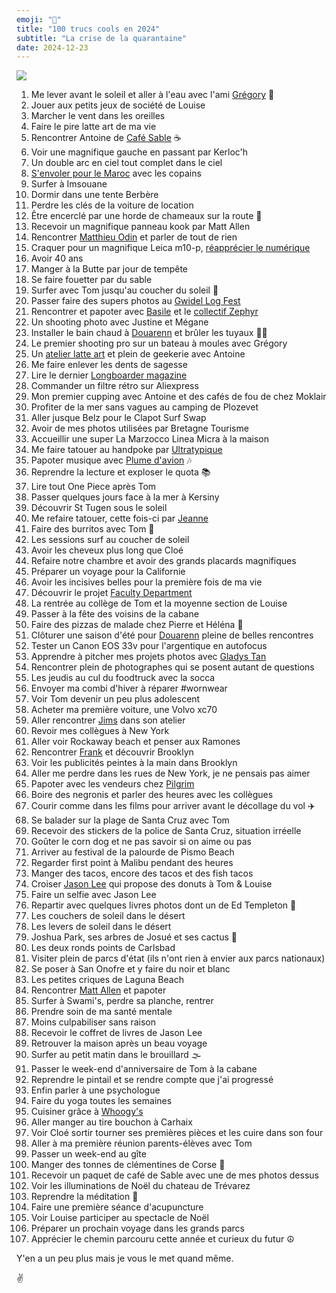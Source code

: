 ```yaml
---
emoji: "💯"
title: "100 trucs cools en 2024"
subtitle: "La crise de la quarantaine"
date: 2024-12-23
---
```


![](cover)

1. Me lever avant le soleil et aller à l'eau avec l'ami [Grégory](https://gregorymignard.com) 🌊
2. Jouer aux petits jeux de société de Louise
3. Marcher le vent dans les oreilles
4. Faire le pire latte art de ma vie
5. Rencontrer Antoine de [Café Sable](https://www.sable.cafe) ☕
6. Voir une magnifique gauche en passant par Kerloc'h
7. Un double arc en ciel tout complet dans le ciel
8. [S'envoler pour le Maroc](https://yannickschutz.com/maroc-2024/) avec les copains
9. Surfer à Imsouane
10. Dormir dans une tente Berbère
11. Perdre les clés de la voiture de location
12. Être encerclé par une horde de chameaux sur la route 🐪
13. Recevoir un magnifique panneau kook par Matt Allen
14. Rencontrer [Matthieu Odin](https://mathieuodin.com) et parler de tout de rien
15. Craquer pour un magnifique Leica m10-p, [réapprécier le numérique](https://yannickschutz.com/digital-quest/)
16. Avoir 40 ans
17. Manger à la Butte par jour de tempête
18. Se faire fouetter par du sable
19. Surfer avec Tom jusqu'au coucher du soleil 🌅
20. Passer faire des supers photos au [Gwidel Log Fest](https://www.instagram.com/gwidellogfest/)
21. Rencontrer et papoter avec [Basile](https://www.instagram.com/zeuglodon_surfboards/) et le [collectif Zephyr](https://www.instagram.com/collectif.zephyr/)
22. Un shooting photo avec Justine et Mégane
23. Installer le bain chaud à [Douarenn](https://douarenn.fr) et brûler les tuyaux 🛀🏻
24. Le premier shooting pro sur un bateau à moules avec Grégory
25. Un [atelier latte art](https://yannickschutz.com/latte-art/) et plein de geekerie avec Antoine
26. Me faire enlever les dents de sagesse
27. Lire le dernier [Longboarder magazine](https://longboardermagazine.com)
28. Commander un filtre rétro sur Aliexpress
29. Mon premier cupping avec Antoine et des cafés de fou de chez Moklair
30. Profiter de la mer sans vagues au camping de Plozevet
31. Aller jusque Belz pour le Clapot Surf Swap
32. Avoir de mes photos utilisées par Bretagne Tourisme
33. Accueillir une super La Marzocco Linea Micra à la maison
34. Me faire tatouer au handpoke par [Ultratypique](https://www.instagram.com/ultratypique/)
35. Papoter musique avec [Plume d'avion](https://www.instagram.com/plumedavion.surfboards/) 🎶
36. Reprendre la lecture et exploser le quota 📚
37. Lire tout One Piece après Tom
38. Passer quelques jours face à la mer à Kersiny
39. Découvrir St Tugen sous le soleil
40. Me refaire tatouer, cette fois-ci par [Jeanne](https://www.instagram.com/lapislazuli.tattoo/)
41. Faire des burritos avec Tom 🌯
42. Les sessions surf au coucher de soleil
43. Avoir les cheveux plus long que Cloé
44. Refaire notre chambre et avoir des grands placards magnifiques
45. Préparer un voyage pour la Californie
46. Avoir les incisives belles pour la première fois de ma vie
47. Découvrir le projet [Faculty Department](https://facultydept.com)
48. La rentrée au collège de Tom et la moyenne section de Louise
49. Passer à la fête des voisins de la cabane
50. Faire des pizzas de malade chez Pierre et Héléna 🍕
51. Clôturer une saison d'été pour [Douarenn](https://douarenn.fr) pleine de belles rencontres
52. Tester un Canon EOS 33v pour l'argentique en autofocus
53. Apprendre à pitcher mes projets photos avec [Gladys Tan](https://program.gladys-tan.fr)
54. Rencontrer plein de photographes qui se posent autant de questions
55. Les jeudis au cul du foodtruck avec la socca
56. Envoyer ma combi d'hiver à réparer #wornwear
57. Voir Tom devenir un peu plus adolescent
58. Acheter ma première voiture, une Volvo xc70
59. Aller rencontrer [Jims](https://www.instagram.com/jimssurfboards/) dans son atelier
60. Revoir mes collègues à New York
61. Aller voir Rockaway beach et penser aux Ramones
62. Rencontrer [Frank](https://www.instagram.com/frankfelixf/) et découvrir Brooklyn
63. Voir les publicités peintes à la main dans Brooklyn
64. Aller me perdre dans les rues de New York, je ne pensais pas aimer
65. Papoter avec les vendeurs chez [Pilgrim](https://pilgrimsurfsupply.com)
66. Boire des negronis et parler des heures avec les collègues
67. Courir comme dans les films pour arriver avant le décollage du vol ✈️
68. Se balader sur la plage de Santa Cruz avec Tom
69. Recevoir des stickers de la police de Santa Cruz, situation irréelle
70. Goûter le corn dog et ne pas savoir si on aime ou pas
71. Arriver au festival de la palourde de Pismo Beach
72. Regarder first point à Malibu pendant des heures
73. Manger des tacos, encore des tacos et des fish tacos
74. Croiser [Jason Lee](https://www.instagram.com/jasonlee/) qui propose des donuts à Tom & Louise
75. Faire un selfie avec Jason Lee
76. Repartir avec quelques livres photos dont un de Ed Templeton 📸
77. Les couchers de soleil dans le désert
78. Les levers de soleil dans le désert
79. Joshua Park, ses arbres de Josué et ses cactus 🌵
80. Les deux ronds points de Carlsbad
81. Visiter plein de parcs d'état (ils n'ont rien à envier aux parcs nationaux)
82. Se poser à San Onofre et y faire du noir et blanc
83. Les petites criques de Laguna Beach
84. Rencontrer [Matt Allen](https://matthewallenart.com) et papoter
85. Surfer à Swami's, perdre sa planche, rentrer
86. Prendre soin de ma santé mentale
87. Moins culpabiliser sans raison
88. Recevoir le coffret de livres de Jason Lee
89. Retrouver la maison après un beau voyage
90. Surfer au petit matin dans le brouillard 🌫️
91. Passer le week-end d'anniversaire de Tom à la cabane
92. Reprendre le pintail et se rendre compte que j'ai progressé
93. Enfin parler à une psychologue
94. Faire du yoga toutes les semaines
95. Cuisiner grâce à [Whoogy's](https://www.youtube.com/@Whoogys)
96. Aller manger au tire bouchon à Carhaix
97. Voir Cloé sortir tourner ses premières pièces et les cuire dans son four
98. Aller à ma première réunion parents-élèves avec Tom
99. Passer un week-end au gîte
100. Manger des tonnes de clémentines de Corse 🍊
101. Recevoir un paquet de café de Sable avec une de mes photos dessus
102. Voir les illuminations de Noël du chateau de Trévarez
103. Reprendre la méditation 🧘
104. Faire une première séance d'acupuncture
105. Voir Louise participer au spectacle de Noël
106. Préparer un prochain voyage dans les grands parcs
107. Apprécier le chemin parcouru cette année et curieux du futur ☮︎

Y'en a un peu plus mais je vous le met quand même.

✌
